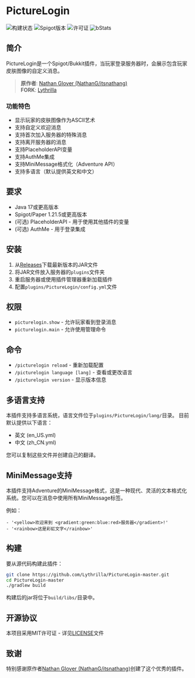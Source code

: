 # PictureLogin

![构建状态](https://github.com/Lythrilla/PictureLogin-master/actions/workflows/build.yml/badge.svg)
![Spigot版本](https://img.shields.io/badge/Spigot-1.21.5-orange.svg)
![许可证](https://img.shields.io/github/license/Lythrilla/PictureLogin-master)
![bStats](https://img.shields.io/bstats/servers/25388?label=服务器)

## 简介

PictureLogin是一个Spigot/Bukkit插件，当玩家登录服务器时，会展示包含玩家皮肤图像的自定义消息。

> **原作者**: [Nathan Glover (NathanG/itsnathang)](https://github.com/itsnathang)  
> **FORK**: [Lythrilla](https://github.com/Lythrilla)

### 功能特色

- 显示玩家的皮肤图像作为ASCII艺术
- 支持自定义欢迎消息
- 支持首次加入服务器的特殊消息
- 支持离开服务器的消息
- 支持PlaceholderAPI变量
- 支持AuthMe集成
- 支持MiniMessage格式化（Adventure API）
- 支持多语言（默认提供英文和中文）

## 要求

- Java 17或更高版本
- Spigot/Paper 1.21.5或更高版本
- (可选) PlaceholderAPI - 用于使用其他插件的变量
- (可选) AuthMe - 用于登录集成

## 安装

1. 从[Releases](https://github.com/Lythrilla/PictureLogin-master/releases)下载最新版本的JAR文件
2. 将JAR文件放入服务器的`plugins`文件夹
3. 重启服务器或使用插件管理器重新加载插件
4. 配置`plugins/PictureLogin/config.yml`文件

## 权限

- `picturelogin.show` - 允许玩家看到登录消息
- `picturelogin.main` - 允许使用管理命令

## 命令

- `/picturelogin reload` - 重新加载配置
- `/picturelogin language [lang]` - 查看或更改语言
- `/picturelogin version` - 显示版本信息

## 多语言支持

本插件支持多语言系统，语言文件位于`plugins/PictureLogin/lang/`目录。
目前默认提供以下语言：
- 英文 (en_US.yml)
- 中文 (zh_CN.yml)

您可以复制这些文件并创建自己的翻译。

## MiniMessage支持

本插件支持Adventure的MiniMessage格式，这是一种现代、灵活的文本格式化系统。您可以在消息中使用所有MiniMessage标签。

例如：
```
- '<yellow>欢迎来到 <gradient:green:blue:red>服务器</gradient>!'
- '<rainbow>这是彩虹文字</rainbow>'
```

## 构建

要从源代码构建此插件：

```bash
git clone https://github.com/Lythrilla/PictureLogin-master.git
cd PictureLogin-master
./gradlew build
```

构建后的jar将位于`build/libs/`目录中。

## 开源协议

本项目采用MIT许可证 - 详见[LICENSE](LICENSE)文件

## 致谢

特别感谢原作者[Nathan Glover (NathanG/itsnathang)](https://github.com/itsnathang)创建了这个优秀的插件。